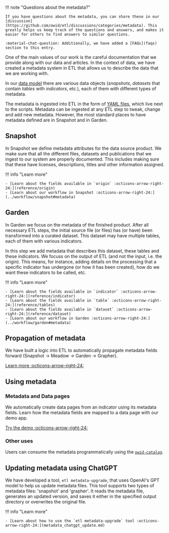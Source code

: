 <!-- !!! warning "This is still being written."

    Our metadata formats are still in flux, and are likely to change over the coming weeks. -->
!!! note "Questions about the metadata?"

    If you have questions about the metadata, you can share these in our [discussion](https://github.com/owid/etl/discussions/categories/metadata). This greatly helps us keep track of the questions and answers, and makes it easier for others to find answers to similar questions.

    :material-chat-question: Additionally, we have added a [FAQs](faqs) section to this entry.

One of the main values of our work is the careful documentation that we provide along with our data and articles. In the context of
 data, we have created a metadata system in ETL that allows us to describe the data that we are working with.


In our [data model](../design/common-format.md) there are various data objects (_snapshots_, _datasets_ that contain _tables_ with _indicators_, etc.), each of them with different types of metadata.



The metadata is ingested into ETL in the form of [YAML files](./structuring-yaml.md), which live next to the scripts. Metadata can be ingested at any ETL step to tweak, change and add new metadata. However, the most standard places to have metadata defined are in Snapshot and in Garden.


## Snapshot
In Snapshot we define metadata attributes for the data source product. We make sure that all the different files, datasets and publications that we ingest to our system are properly documented. This includes making sure that these have licenses, descriptions, titles and other information assigned.


!!! info "Learn more"

    - [Learn about the fields available in `origin` :octicons-arrow-right-24:](reference/origin)
    - [Learn about our workflow in Snapshot :octicons-arrow-right-24:](../workflow/snapshot#metadata)

## Garden
In Garden we focus on the metadata of the finished product. After all necessary ETL steps, the initial source file (or files) has (or have) been transformed into a curated dataset. This dataset may have multiple tables, each of them with various indicators.

In this step we add metadata that describes this dataset, these tables and these indicators. We focuss on the output of ETL (and not the input, i.e. the origin). This means, for instance, adding details on the processing that a specific indicator has undergone (or how it has been created), how do we want these indicators to be called, etc.

!!! info "Learn more"

    - [Learn about the fields available in `indicator` :octicons-arrow-right-24:](reference/indicator)
    - [Learn about the fields available in `table` :octicons-arrow-right-24:](reference/tables)
    - [Learn about the fields available in `dataset` :octicons-arrow-right-24:](reference/dataset)
    - [Learn about our workflow in Garden :octicons-arrow-right-24:](../workflow/garden#metadata)


## Propagation of metadata
We have built a logic into ETL to automatically propagate metadata fields forward (Snapshot → Meadow → Garden → Grapher).

[Learn more :octicons-arrow-right-24:](propagation.md)


## Using metadata
### Metadata and Data pages
We automatically create data pages from an indicator using its metadata fields. Learn how the metadata fields are mapped to a data page with our demo app.

[Try the demo :octicons-arrow-right-24:](../../guides/metadata-play.md)

### Other uses
Users can consume the metadata programmatically using the [`owid-catalog`](https://github.com/owid/etl/tree/master/lib/catalog).

## Updating metadata using ChatGPT

We have developed a tool, `etl metadata-upgrade`, that uses OpenAI's GPT model to help us update metadata files. This tool supports two types of metadata files: 'snapshot' and 'grapher'. It reads the metadata file, generates an updated version, and saves it either in the specified output directory or overwrites the original file.

!!! info "Learn more"

    - [Learn about how to use the `etl metadata-upgrade` tool :octicons-arrow-right-24:](metadata_chatgpt_update.md)

